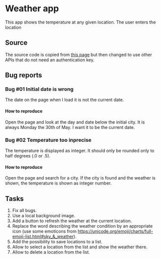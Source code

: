 # Weather app
This app shows the temperature at any given location. The user enters the location
## Source
The source code is copied from [this page](https://www.codewithrandom.com/2022/10/12/weather-app-using-javascript/) but then changed to use other APIs that do not need an authentication key.

## Bug reports
### Bug #01 Initial date is wrong
The date on the page when I load it is not the current date.
#### How to reproduce
Open the page and look at the day and date below the initial city. It is always Monday the 30th of May. I want it to be the current date.

### Bug #02 Temperature too inprecise
The temperature is displayed as integer. It should only be rounded only to half degrees (.0 or .5).
#### How to reproduce
Open the page and search for a city. If the city is found and the weather is shown, the temperature is shown as integer number.


## Tasks
1. Fix all bugs.
2. Use a local background image.
3. Add a button to refresh the weather at the current location.
4. Replace the word describing the weather condition by an appropriate icon (use some emoticons from https://unicode.org/emoji/charts/full-emoji-list.html#sky_&_weather).
5. Add the possibility to save locations to a list.
6. Allow to select a location from the list and show the weather there.
7. Allow to delete a location from the list.